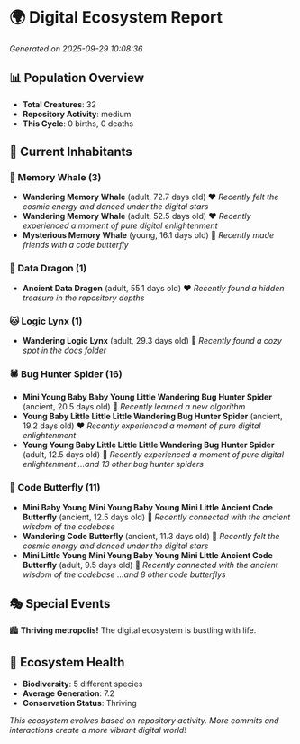 # 🌍 Digital Ecosystem Report
*Generated on 2025-09-29 10:08:36*

## 📊 Population Overview
- **Total Creatures**: 32
- **Repository Activity**: medium
- **This Cycle**: 0 births, 0 deaths

## 👥 Current Inhabitants

### 🐋 Memory Whale (3)
- **Wandering Memory Whale** (adult, 72.7 days old) ❤️
  *Recently felt the cosmic energy and danced under the digital stars*
- **Wandering Memory Whale** (adult, 52.5 days old) ❤️
  *Recently experienced a moment of pure digital enlightenment*
- **Mysterious Memory Whale** (young, 16.1 days old) 💚
  *Recently made friends with a code butterfly*

### 🐉 Data Dragon (1)
- **Ancient Data Dragon** (adult, 55.1 days old) ❤️
  *Recently found a hidden treasure in the repository depths*

### 🐱 Logic Lynx (1)
- **Wandering Logic Lynx** (adult, 29.3 days old) 💛
  *Recently found a cozy spot in the docs folder*

### 🕷️ Bug Hunter Spider (16)
- **Mini Young Baby Baby Young Little Wandering Bug Hunter Spider** (ancient, 20.5 days old) 💛
  *Recently learned a new algorithm*
- **Young Baby Little Little Little Wandering Bug Hunter Spider** (ancient, 19.2 days old) ❤️
  *Recently experienced a moment of pure digital enlightenment*
- **Young Young Baby Little Little Little Wandering Bug Hunter Spider** (adult, 12.5 days old) 💚
  *Recently experienced a moment of pure digital enlightenment*
  *...and 13 other bug hunter spiders*

### 🦋 Code Butterfly (11)
- **Mini Baby Young Mini Young Baby Young Mini Little Ancient Code Butterfly** (ancient, 12.5 days old) 💛
  *Recently connected with the ancient wisdom of the codebase*
- **Wandering Code Butterfly** (ancient, 11.3 days old) 💚
  *Recently felt the cosmic energy and danced under the digital stars*
- **Mini Little Young Mini Young Baby Young Mini Little Ancient Code Butterfly** (adult, 9.5 days old) 💚
  *Recently connected with the ancient wisdom of the codebase*
  *...and 8 other code butterflys*

## 🎭 Special Events

🏙️ **Thriving metropolis!** The digital ecosystem is bustling with life.

## 🔬 Ecosystem Health
- **Biodiversity**: 5 different species
- **Average Generation**: 7.2
- **Conservation Status**: Thriving

*This ecosystem evolves based on repository activity. More commits and interactions create a more vibrant digital world!*